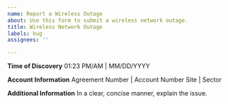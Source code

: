```yaml
---
name: Report a Wireless Outage
about: Use this form to submit a wireless network outage.
title: Wireless Network Outage
labels: bug
assignees: ''

---
```


**Time of Discovery**
01:23 PM/AM | MM/DD/YYYY

**Account Information**
Agreement Number | Account Number
Site | Sector

**Additional Information**
In a clear, concise manner, explain the issue.
